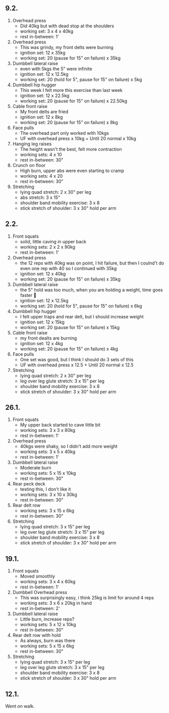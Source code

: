 ## 9.2.

1. Overhead press
   - Did 40kg but with dead stop at the shoulders
   - working set: 3 x 4 x 40kg
   - rest in-between: 1'
2. Overhead press
   - This was grindy, my front delts were burning
   - ignition set: 12 x 35kg
   - working set: 20 (pause for 15" on failure) x 35kg
3. Dumbbell lateral raise
   - even with 5kgs the 5" were infinite
   - ignition set: 12 x 12.5kg
   - working set: 20 (hold for 5", pause for 15" on failure) x 5kg
4. Dumbbell hip hugger
   - This week I felt more this exercise than last week
   - ignition set: 12 x 22.5kg
   - working set: 20 (pause for 15" on failure) x 22.50kg
5. Cable front raise
   - My front delts are fried
   - ignition set: 12 x 8kg
   - working set: 20 (pause for 15" on failure) x 8kg
6. Face pulls
   - The overhead part only worked with 10kgs
   - UF with overhead press x 10kg + Until 20 normal x 10kg
7. Hanging leg raises
   - The height wasn't the best, felt more contraction
   - working sets: 4 x 10
   - rest in-between: 30"
8. Crunch on floor
   - High burn, upper abs were even starting to cramp
   - working sets: 4 x 20
   - rest in-between: 30"
9. Stretching
   - lying quad stretch: 2 x 30" per leg
   - abs stretch: 3 x 15"
   - shoulder band mobility exercise: 3 x 8
   - stick stretch of shoulder: 3 x 30" hold per arm

## 2.2.

1. Front squats
   - solid, little caving in upper back
   - working sets: 2 x 2 x 90kg
   - rest in-between: 1'
2. Overhead press
   - the 12 reps with 40kg was on point, I hit failure, but then I coulnd't do even one rep with 40
     so I continued with 35kg
   - ignition set: 12 x 40kg
   - working set: 20 (pause for 15" on failure) x 35kg
3. Dumbbell lateral raise
   - the 5" hold was too much, when you are holding a weight, time goes faster 🤣
   - ignition set: 12 x 12.5kg
   - working set: 20 (hold for 5", pause for 15" on failure) x 6kg
4. Dumbbell hip hugger
   - I felt upper traps and rear delt, but I should increase weight
   - ignition set: 12 x 15kg
   - working set: 20 (pause for 15" on failure) x 15kg
5. Cable front raise
   - my front dealts are burning
   - ignition set: 12 x 4kg
   - working set: 20 (pause for 15" on failure) x 4kg
6. Face pulls
   - One set was good, but I think I should do 3 sets of this
   - UF with overhead press x 12.5 + Until 20 normal x 12.5
7. Stretching
   - lying quad stretch: 2 x 30" per leg
   - leg over leg glute stretch: 3 x 15" per leg
   - shoulder band mobility exercise: 3 x 8
   - stick stretch of shoulder: 3 x 30" hold per arm

## 26.1.

1. Front squats
   - My upper back started to cave little bit
   - working sets: 3 x 3 x 80kg
   - rest in-between: 1'
2. Overhead press
   - 40kgs were shaky, so I didn't add more weight
   - working sets: 3 x 5 x 40kg
   - rest in-between: 1'
3. Dumbbell lateral raise
   - Moderate burn
   - working sets: 5 x 15 x 10kg
   - rest in-between: 30"
4. Rear peck deck
   - testing this, I don't like it
   - working sets: 3 x 10 x 30kg
   - rest in-between: 30"
5. Rear delt row
   - working sets: 3 x 15 x 6kg
   - rest in-between: 30"
6. Stretching
   - lying quad stretch: 3 x 15" per leg
   - leg over leg glute stretch: 3 x 15" per leg
   - shoulder band mobility exercise: 3 x 8
   - stick stretch of shoulder: 3 x 30" hold per arm

## 19.1.

1. Front squats
   - Moved smoothly
   - working sets: 3 x 4 x 60kg
   - rest in-between: 1'
2. Dumbbell Overhead press
   - This was surprisingly easy, i think 25kg is limit for around 4 reps
   - working sets: 3 x 6 x 20kg in hand
   - rest in-between: 2'
3. Dumbbell lateral raise
   - Little burn, increase reps?
   - working sets: 5 x 12 x 10kg
   - rest in-between: 30"
4. Rear delt row with hold
   - As always, burn was there
   - working sets: 5 x 15 x 6kg
   - rest in-between: 30"
5. Stretching
   - lying quad stretch: 3 x 15" per leg
   - leg over leg glute stretch: 3 x 15" per leg
   - shoulder band mobility exercise: 3 x 8
   - stick stretch of shoulder: 3 x 30" hold per arm

## 12.1.

Went on walk.
